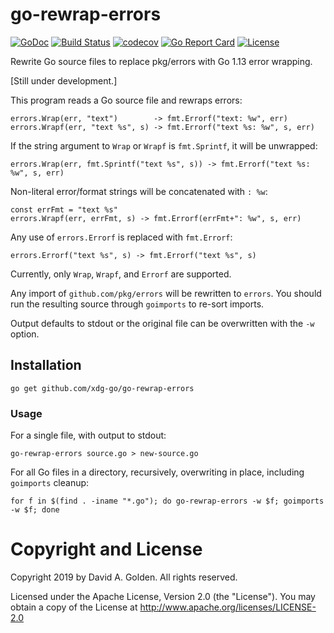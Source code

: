 # go-rewrap-errors

[![GoDoc](https://godoc.org/github.com/xdg-go/go-rewrap-errors?status.svg)](https://godoc.org/github.com/xdg-go/go-rewrap-errors) [![Build Status](https://travis-ci.org/xdg-go/go-rewrap-errors.svg?branch=master)](https://travis-ci.org/xdg-go/go-rewrap-errors) [![codecov](https://codecov.io/gh/xdg-go/go-rewrap-errors/branch/master/graph/badge.svg)](https://codecov.io/gh/xdg-go/go-rewrap-errors) [![Go Report Card](https://goreportcard.com/badge/github.com/xdg-go/go-rewrap-errors)](https://goreportcard.com/report/github.com/xdg-go/go-rewrap-errors) [![License](https://img.shields.io/badge/License-Apache%202.0-blue.svg)](https://opensource.org/licenses/Apache-2.0)

Rewrite Go source files to replace pkg/errors with Go 1.13 error wrapping.

[Still under development.]

This program reads a Go source file and rewraps errors:

```
errors.Wrap(err, "text")        -> fmt.Errorf("text: %w", err)
errors.Wrapf(err, "text %s", s) -> fmt.Errorf("text %s: %w", s, err)
```

If the string argument to `Wrap` or `Wrapf` is `fmt.Sprintf`, it will be
unwrapped:

```
errors.Wrap(err, fmt.Sprintf("text %s", s)) -> fmt.Errorf("text %s: %w", s, err)
```

Non-literal error/format strings will be concatenated with `: %w`:

```
const errFmt = "text %s"
errors.Wrapf(err, errFmt, s) -> fmt.Errorf(errFmt+": %w", s, err)
```

Any use of `errors.Errorf` is replaced with `fmt.Errorf`:

```
errors.Errorf("text %s", s) -> fmt.Errorf("text %s", s)
```

Currently, only `Wrap`, `Wrapf`, and `Errorf` are supported.

Any import of `github.com/pkg/errors` will be rewritten to `errors`.  You
should run the resulting source through `goimports` to re-sort imports.

Output defaults to stdout or the original file can be overwritten with the
`-w` option.

## Installation

```
go get github.com/xdg-go/go-rewrap-errors
```

### Usage

For a single file, with output to stdout:

```
go-rewrap-errors source.go > new-source.go
```

For all Go files in a directory, recursively, overwriting in place, including
`goimports` cleanup:

```
for f in $(find . -iname "*.go"); do go-rewrap-errors -w $f; goimports -w $f; done
```

# Copyright and License

Copyright 2019 by David A. Golden. All rights reserved.

Licensed under the Apache License, Version 2.0 (the "License").
You may obtain a copy of the License at http://www.apache.org/licenses/LICENSE-2.0
